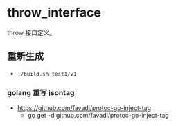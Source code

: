 # throw_interface
throw 接口定义。

## 重新生成
* `./build.sh test1/v1`

### golang 重写 jsontag
* https://github.com/favadi/protoc-go-inject-tag
    * go get -d github.com/favadi/protoc-go-inject-tag
